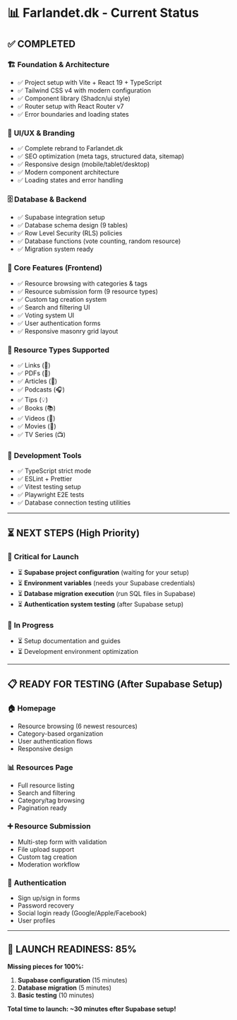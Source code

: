 # 📊 Farlandet.dk - Current Status

## ✅ **COMPLETED**

### 🏗️ **Foundation & Architecture**
- ✅ Project setup with Vite + React 19 + TypeScript
- ✅ Tailwind CSS v4 with modern configuration
- ✅ Component library (Shadcn/ui style)
- ✅ Router setup with React Router v7
- ✅ Error boundaries and loading states

### 🎨 **UI/UX & Branding**  
- ✅ Complete rebrand to Farlandet.dk
- ✅ SEO optimization (meta tags, structured data, sitemap)
- ✅ Responsive design (mobile/tablet/desktop)
- ✅ Modern component architecture
- ✅ Loading states and error handling

### 🗄️ **Database & Backend**
- ✅ Supabase integration setup
- ✅ Database schema design (9 tables)
- ✅ Row Level Security (RLS) policies
- ✅ Database functions (vote counting, random resource)
- ✅ Migration system ready

### 🔧 **Core Features (Frontend)**
- ✅ Resource browsing with categories & tags
- ✅ Resource submission form (9 resource types)
- ✅ Custom tag creation system
- ✅ Search and filtering UI
- ✅ Voting system UI
- ✅ User authentication forms
- ✅ Responsive masonry grid layout

### 📝 **Resource Types Supported**
- ✅ Links (🔗)
- ✅ PDFs (📄) 
- ✅ Articles (📰)
- ✅ Podcasts (🎧)
- ✅ Tips (💡)
- ✅ Books (📚)
- ✅ Videos (🎥)
- ✅ Movies (🍿)
- ✅ TV Series (📺)

### 🧪 **Development Tools**
- ✅ TypeScript strict mode
- ✅ ESLint + Prettier
- ✅ Vitest testing setup
- ✅ Playwright E2E tests
- ✅ Database connection testing utilities

---

## ⏳ **NEXT STEPS (High Priority)**

### 🚨 **Critical for Launch**
- ⏳ **Supabase project configuration** (waiting for your setup)
- ⏳ **Environment variables** (needs your Supabase credentials)
- ⏳ **Database migration execution** (run SQL files in Supabase)
- ⏳ **Authentication system testing** (after Supabase setup)

### 🔄 **In Progress**
- ⏳ Setup documentation and guides
- ⏳ Development environment optimization

---

## 📋 **READY FOR TESTING (After Supabase Setup)**

### 🏠 **Homepage**
- Resource browsing (6 newest resources)
- Category-based organization
- User authentication flows
- Responsive design

### 📊 **Resources Page** 
- Full resource listing
- Search and filtering
- Category/tag browsing
- Pagination ready

### ➕ **Resource Submission**
- Multi-step form with validation
- File upload support
- Custom tag creation  
- Moderation workflow

### 🔐 **Authentication**
- Sign up/sign in forms
- Password recovery
- Social login ready (Google/Apple/Facebook)
- User profiles

---

## 🎯 **LAUNCH READINESS: 85%**

**Missing pieces for 100%:**
1. **Supabase configuration** (15 minutes)
2. **Database migration** (5 minutes)
3. **Basic testing** (10 minutes)

**Total time to launch: ~30 minutes efter Supabase setup!**